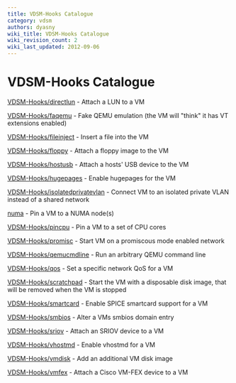 ```yaml
---
title: VDSM-Hooks Catalogue
category: vdsm
authors: dyasny
wiki_title: VDSM-Hooks Catalogue
wiki_revision_count: 2
wiki_last_updated: 2012-09-06
---
```


# VDSM-Hooks Catalogue

[VDSM-Hooks/directlun](VDSM-Hooks/directlun) - Attach a LUN to a VM

[VDSM-Hooks/faqemu](VDSM-Hooks/faqemu) - Fake QEMU emulation (the VM will "think" it has VT extensions enabled)

[VDSM-Hooks/fileinject](VDSM-Hooks/fileinject) - Insert a file into the VM

[VDSM-Hooks/floppy](VDSM-Hooks/floppy) - Attach a floppy image to the VM

[VDSM-Hooks/hostusb](VDSM-Hooks/hostusb) - Attach a hosts' USB device to the VM

[VDSM-Hooks/hugepages](VDSM-Hooks/hugepages) - Enable hugepages for the VM

[VDSM-Hooks/isolatedprivatevlan](VDSM-Hooks/isolatedprivatevlan) - Connect VM to an isolated private VLAN instead of a shared network

[numa](VDSM-Hooks/numa) - Pin a VM to a NUMA node(s)

[VDSM-Hooks/pincpu](VDSM-Hooks/pincpu) - Pin a VM to a set of CPU cores

[VDSM-Hooks/promisc](VDSM-Hooks/promisc) - Start VM on a promiscous mode enabled network

[VDSM-Hooks/qemucmdline](VDSM-Hooks/qemucmdline) - Run an arbitrary QEMU command line

[VDSM-Hooks/qos](VDSM-Hooks/qos) - Set a specific network QoS for a VM

[VDSM-Hooks/scratchpad](VDSM-Hooks/scratchpad) - Start the VM with a disposable disk image, that will be removed when the VM is stopped

[VDSM-Hooks/smartcard](VDSM-Hooks/smartcard) - Enable SPICE smartcard support for a VM

[VDSM-Hooks/smbios](VDSM-Hooks/smbios) - Alter a VMs smbios domain entry

[VDSM-Hooks/sriov](VDSM-Hooks/sriov) - Attach an SRIOV device to a VM

[VDSM-Hooks/vhostmd](VDSM-Hooks/vhostmd) - Enable vhostmd for a VM

[VDSM-Hooks/vmdisk](VDSM-Hooks/vmdisk) - Add an additional VM disk image

[VDSM-Hooks/vmfex](VDSM-Hooks/vmfex) - Attach a Cisco VM-FEX device to a VM

